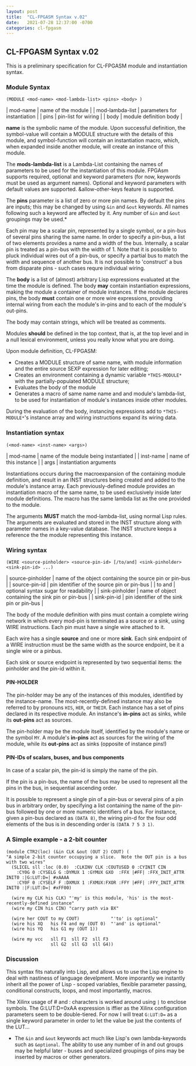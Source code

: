 ```yaml
---
layout: post
title:  "CL-FPGASM Syntax v.02"
date:   2021-07-28 12:37:00 -0700
categories: cl-fpgasm
---
```


## CL-FPGASM Syntax v.02

This is a preliminary specification for CL-FPGASM module and instantiation syntax.

### Module Syntax
```
(MODULE <mod-name> <mod-lambda-list> <pins> <body> )
```

| mod-name         | name of the module |
| mod-lambda-list  | parameters for instantiation |
| pins             | pin-list for wiring |
| body             | module definition body |

**name** is the symbolic name of the module.  Upon successful definition, the symbol-value will contain a MODULE structure with the details of this module, and symbol-function will contain an instantiation macro, which, when expanded inside another module, will create an instance of this module.

The **mods-lambda-list** is a Lambda-List containing the names of parameters to be used for the instantiation of this module.  FPGAsm supports required, optional and keyword parameters (for now, keywords must be used as argument names).  Optional and keyword parameters with default values are supported.  &allow-other-keys feature is supported.

The **pins** parameter is a list of zero or more pin names.  By default the pins are inputs; this may be changed by using `&in` and `&out` keywords.  All names following such a keyword are affected by it.  Any number of `&in` and `&out` groupings may be used.*

Each pin may be a scalar pin, represented by a single symbol, or a pin-bus of several pins sharing the same name.  In order to specify a pin-bus, a list of two elements provides a name and a width of the bus.  Internally, a scalar pin is treated as a pin-bus with the width of 1.
Note that it is possible to pluck individual wires out of a pin-bus, or specify a partial bus to match the width and sequence of another bus.  It is not possible to 'construct' a bus from disparate pins - such cases requre individual wiring.

The **body** is a list of (almost) arbitrary Lisp expressions evaluated at the time the module is defined.  The body **may** contain instantiation expressions, making the module a container of module instances.  If the module declares pins, the body **must** contain one or more wire expressions, providing internal wiring from each the module's in-pins and to each of the module's out-pins.

The body may contain strings, which will be treated as comments.

Modules **should** be defined in the top context, that is, at the top level and in a null lexical environment, unless you really know what you are doing.

Upon module definition, CL-FPGASM:
* Creates a MODULE structure of same name, with module information and the entire source SEXP expression for later editing;
* Creates an environment containing a dynamic variable `*THIS-MODULE*` with the partially-populated MODULE structure;
* Evaluates the body of the module
* Generates a macro of same name name and and module's lambda-list, to be used for instantiation of module's instances inside other modules.

During the evaluation of the body, instancing expressions add to `*THIS-MODULE*`'s instance array and wiring instructions expand its wiring data.  

### Instantiation syntax
```
(<mod-name> <inst-name> <args>)
```

| mod-name | name of the module being instantiated |
| inst-name | name of this instance |
| args | instantiation arguments

Instantiations occurs during the macroexpansion of the containing module definition, and result in an INST structures being created and added to the module's instance array.  Each previously-defined module provides an instantiation macro of the same name, to be used exclusively inside later module definitions.  The macro has the same lambda list as the one provided to the module.  

The arguments **MUST** match the mod-lambda-list, using normal Lisp rules.  The arguments are evaluated and stored in the INST structure along with parameter names in a key-value database.  The INST structure keeps a reference the the module representing this instance.

### Wiring syntax

```
(WIRE <source-pinholder> <source-pin-id> [/to/and] <sink-pinholder> <sink-pin-id> ...)
```  

| source-pinholder | name of the object containing the source pin or pin-bus |
| source-pin-id | pin identifier of the source pin or pin-bus |
| to and | optional syntax sugar for readability |
| sink-pinholder | name of object containing the sink pin or pin-bus |
| sink-pin-id | pin identifier of the sink pin or pin-bus |

The body of the module definition with pins must contain a complete wiring network in which every mod-pin is terminated as a source or a sink, using WIRE instructions.  Each pin must have a single wire attached to it.

Each wire has a single **source** and one or more **sink**.  Each sink endpoint of a WIRE instruction must be the same width as the source endpoint, be it a single wire or a pinbus.

Each sink or source endpoint is represented by two sequential items: the pinholder and the pin-id within it.

#### PIN-HOLDER

The pin-holder may be any of the instances of this modules, identified by the instance-name.  The most-recently-defined instance may also be referred to by pronouns `HIS`, `HER`, or `THEIR`.  Each instance has a set of pins declared in its respective module.  An instance's **in-pins** act as sinks, while its **out-pins** act as sources.

The pin-holder may be the module itself, identified by the module's name or the symbol `MY`.  A module's **in-pins** act as sources for the wiring of the module, while its **out-pins** act as sinks (opposite of instance pins!)

#### PIN-IDs of scalars, buses, and bus components

In case of a scalar pin, the pin-id is simply the name of the pin.

If the pin is a pin-bus, the name of the bus may be used to represent all the pins in the bus, in sequential ascending order.

It is possible to represent a single pin of a pin-bus or several pins of a pin bus in arbitrary order, by specifying a list containing the name of the pin-bus followed by one or more numeric identifiers of a bus.  For instance, given a pin-bus declared as `(DATA 8)`, the wiring pin-d for the four odd elements of the bus is in descending order is `(DATA 7 5 3 1)`.

### A Simple example - a 2-bit counter
```
(module CTR2(loc) (&in CLK &out (OUT 2) COUT) ( 
"A simple 2-bit counter occupying a slice.  Note the OUT pin is a bus with two wires"
  (SLICEL sll :loc (0.0)  :CLKINV CLK :COUTUSED 0 :CYINIT CIN 
    :CY0G 0 :CYSELG G :DYMUX 1 :GYMUX GXO  :FFX |#FF| :FFX_INIT_ATTR INIT0 :|G:LUT:D=| #xAAAA
    :CY0F 0 :CYSELF F :DXMUX 1 :FXMUX:FXOR :FFY |#FF| :FFY_INIT_ATTR INIT0 :|F:LUT:D=| #xFF00)

  (wire my CLK his CLK) "'my' is this module, 'his' is the most-recently-defined instance"
  (wire my CIN his CIN) "carry path via BX"

  (wire her COUT to my COUT)            "'to' is optional"
  (wire his XQ   his F4 and my (OUT 0)  "'and' is optional" 
  (wire his YQ   his G1 my (OUT 1)) 

  (wire my vcc   sll F1  sll F2  sll F3
                 sll G2  sll G3  sll G4))
```

### Discussion

This syntax fits naturally into Lisp, and allows us to use the Lisp engine to deal with nastiness of language develpment.  More imporantly we instantly inherit all the power of Lisp - scoped variables, flexible parameter passing, conditional constructs, loops, and most importantly, macros.

The Xilinx usage of # and : characters is worked around using `|` to enclose symbols.  The G:LUT:D=0xAA expression is iffier as the Xilinx configuration parameters seem to be double-tiered.  For now I will treat `G:LUT:D=` as a single keyword parameter in order to let the value be just the contents of the LUT...

* The `&in` and `&out` keywords act much like Lisp's own lambda-keywords such as `&optional`.  The ability to use any number of in and out groups may be helpful later - buses and specialized groupings of pins may be inserted by macros or other generators.




